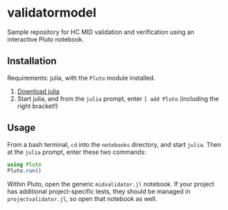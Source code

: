 # validatormodel


Sample repository for HC MID validation and verification using an interactive Pluto notebook.


## Installation

Requirements:  julia, with the `Pluto` module installed. 

1. [Download julia](https://julialang.org/downloads/)
2. Start julia, and from the `julia` prompt, enter `] add Pluto` (including the right bracket!)


## Usage

From a bash terminal, `cd` into the `notebooks` directory, and start `julia`. Then at the `julia` prompt, enter these two commands:

```julia
using Pluto
Pluto.run()
```

Within Pluto, open the generic `midvalidator.jl` notebook.  If your project has additional project-specific tests, they should be managed in `projectvalidator.jl`, so open that notebook as well.